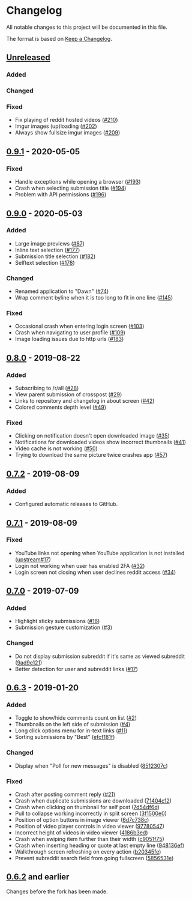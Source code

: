 # Changelog
All notable changes to this project will be documented in this file.

The format is based on [Keep a Changelog](https://keepachangelog.com/en/1.0.0/).

## [Unreleased]
### Added

### Changed

### Fixed
- Fix playing of reddit hosted videos ([#210](https://github.com/Tunous/Dawn/pull/210))
- Imgur images (up)loading ([#202](https://github.com/Tunous/Dawn/pull/202))
- Always show fullsize imgur images ([#209](https://github.com/Tunous/Dawn/pull/209))

## [0.9.1] - 2020-05-05
### Fixed
- Handle exceptions while opening a browser ([#193](https://github.com/Tunous/Dawn/pull/193))
- Crash when selecting submission title ([#194](https://github.com/Tunous/Dawn/pull/194))
- Problem with API permissions ([#196](https://github.com/Tunous/Dawn/pull/196))

## [0.9.0] - 2020-05-03
### Added
- Large image previews ([#87](https://github.com/Tunous/Dawn/pull/87))
- Inline text selection ([#177](https://github.com/Tunous/Dawn/pull/177))
- Submission title selection ([#182](https://github.com/Tunous/Dawn/pull/182))
- Selftext selection ([#178](https://github.com/Tunous/Dawn/pull/178))

### Changed
- Renamed application to "Dawn" ([#74](https://github.com/Tunous/Dawn/pull/74))
- Wrap comment byline when it is too long to fit in one line  ([#145](https://github.com/Tunous/Dawn/pull/145))

### Fixed
- Occasional crash when entering login screen ([#103](https://github.com/Tunous/Dawn/pull/103))
- Crash when navigating to user profile ([#109](https://github.com/Tunous/Dawn/pull/109))
- Image loading issues due to http urls ([#183](https://github.com/Tunous/Dawn/pull/183))

## [0.8.0] - 2019-08-22
### Added
- Subscribing to /r/all ([#28](https://github.com/Tunous/Dawn/pull/28))
- View parent submission of crosspost ([#29](https://github.com/Tunous/Dawn/pull/29))
- Links to repository and changelog in about screen ([#42](https://github.com/Tunous/Dawn/pull/42))
- Colored comments depth level ([#49](https://github.com/Tunous/Dawn/pull/49))

### Fixed
- Clicking on notification doesn't open downloaded image ([#35](https://github.com/Tunous/Dawn/pull/35))
- Notifications for downloaded videos show incorrect thumbnails ([#41](https://github.com/Tunous/Dawn/pull/41))
- Video cache is not working ([#50](https://github.com/Tunous/Dawn/pull/50))
- Trying to download the same picture twice crashes app ([#57](https://github.com/Tunous/Dawn/pull/57))

## [0.7.2] - 2019-08-09
### Added
- Configured automatic releases to GitHub.

## [0.7.1] - 2019-08-09
### Fixed
- YouTube links not opening when YouTube application is not installed ([upstream#17](https://github.com/saket/Dank/pull/17))
- Login not working when user has enabled 2FA ([#32](https://github.com/Tunous/Dawn/pull/32))
- Login screen not closing when user declines reddit access ([#34](https://github.com/Tunous/Dawn/pull/34))

## [0.7.0] - 2019-07-09
### Added
- Highlight sticky submissions ([#16](https://github.com/Tunous/Dawn/pull/16))
- Submission gesture customization ([#3](https://github.com/Tunous/Dawn/pull/3))

### Changed
- Do not display submission subreddit if it's same as viewed subreddit ([9ad9e121](https://github.com/Tunous/Dawn/commit/9ad9e121a2e7633e01c49c1ebf6e1b9dd114a2f0))
- Better detection for user and subreddit links ([#17](https://github.com/Tunous/Dawn/pull/17))

## [0.6.3] - 2019-01-20
### Added
- Toggle to show/hide comments count on list ([#2](https://github.com/Tunous/Dawn/pull/2))
- Thumbnails on the left side of submission ([#4](https://github.com/Tunous/Dawn/pull/4))
- Long click options menu for in-text links ([#11](https://github.com/Tunous/Dawn/pull/11))
- Sorting submissions by "Best" ([efcf181f](https://github.com/Tunous/Dawn/commit/efcf181f3bd7952aa9c45c035b39bd91c26d748a))

### Changed
- Display when "Poll for new messages" is disabled ([8512307c](https://github.com/Tunous/Dawn/commit/8512307cc1bb47129e674c14e6a4219beaba032a))

### Fixed
- Crash after posting comment reply ([#21](https://github.com/Tunous/Dawn/pull/21))
- Crash when duplicate submissions are downloaded ([71404c12](https://github.com/Tunous/Dawn/commit/71404c12fe8cee3c8770287ebef5eff52c10d724))
- Crash when clicking on thumbnail for self post ([7d54df6d](https://github.com/Tunous/Dawn/commit/7d54df6dc2ed96a16a549b3ac130e53105008244))
- Pull to collapse working incorrectly in split screen ([3f1500e0](https://github.com/Tunous/Dawn/commit/3f1500e0b2218f31c5a8e592082a7b8d646ca271))
- Position of option buttons in image viewer ([6d7c738c](https://github.com/Tunous/Dawn/commit/6d7c738cfefbad7776f2a311770182bef6b6c6f3))
- Position of video player controls in video viewer ([97780547](https://github.com/Tunous/Dawn/commit/97780547b69ab4a4c72a8be8303323f073b745b1))
- Incorrect height of videos in video viewer ([4186b3ed](https://github.com/Tunous/Dawn/commit/4186b3ed2467318a3b27113a65bc791ec6c9ff8a))
- Crash when swiping item further than their width ([c9051f75](https://github.com/Tunous/Dawn/commit/c9051f7586419a4bef0e856c18cb70831d43839b))
- Crash when inserting heading or quote at last empty line ([948136ef](https://github.com/Tunous/Dawn/commit/948136eff59987fb68c334c1829d48d8c60123eb))
- Walkthrough screen refreshing on every action ([b20345fe](https://github.com/Tunous/Dawn/commit/b20345fedfe4ee3ec4d9dc799c09c7d385db5a37))
- Prevent subreddit search field from going fullscreen ([5856531e](https://github.com/Tunous/Dawn/commit/5856531e15f19e366f9556802dd90c00087d2d8e))

## [0.6.2] and earlier
Changes before the fork has been made.

[Unreleased]: https://github.com/Tunous/Dawn/compare/0.9.1...HEAD
[0.9.1]: https://github.com/Tunous/Dawn/compare/0.9.0...0.9.1
[0.9.0]: https://github.com/Tunous/Dawn/compare/0.8.0...0.9.0
[0.8.0]: https://github.com/Tunous/Dawn/compare/0.7.2...0.8.0
[0.7.2]: https://github.com/Tunous/Dawn/compare/0.7.1...0.7.2
[0.7.1]: https://github.com/Tunous/Dawn/compare/0.7.0...0.7.1
[0.7.0]: https://github.com/Tunous/Dawn/compare/0.6.3...0.7.0
[0.6.3]: https://github.com/Tunous/Dawn/compare/0.6.2...0.6.3
[0.6.2]: https://github.com/Tunous/Dawn/releases/tag/0.6.2
